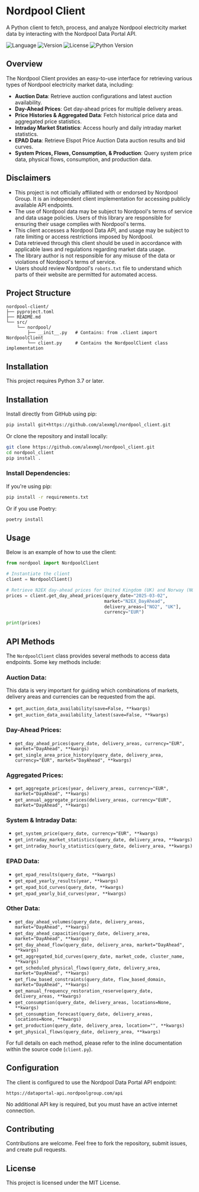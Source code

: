 # Nordpool Client

A Python client to fetch, process, and analyze Nordpool electricity market data by interacting with the Nordpool Data Portal API.

![Language](https://img.shields.io/badge/language-Python-blue)
![Version](https://img.shields.io/badge/version-v1.0.0-brightgreen)
![License](https://img.shields.io/badge/license-MIT-orange)
![Python Version](https://img.shields.io/badge/python-%3E%3D3.6-informational)

## Overview

The Nordpool Client provides an easy-to-use interface for retrieving various types of Nordpool electricity market data, including:

- **Auction Data**: Retrieve auction configurations and latest auction availability.
- **Day-Ahead Prices**: Get day-ahead prices for multiple delivery areas.
- **Price Histories & Aggregated Data**: Fetch historical price data and aggregated price statistics.
- **Intraday Market Statistics**: Access hourly and daily intraday market statistics.
- **EPAD Data**: Retrieve Elspot Price Auction Data auction results and bid curves.
- **System Prices, Flows, Consumption, & Production**: Query system price data, physical flows, consumption, and production data.

## Disclaimers

- This project is not officially affiliated with or endorsed by Nordpool Group. It is an independent client implementation for accessing publicly available API endpoints.
- The use of Nordpool data may be subject to Nordpool's terms of service and data usage policies. Users of this library are responsible for ensuring their usage complies with Nordpool's terms.
- This client accesses a Nordpool Data API, and usage may be subject to rate limiting or access restrictions imposed by Nordpool.
- Data retrieved through this client should be used in accordance with applicable laws and regulations regarding market data usage.
- The library author is not responsible for any misuse of the data or violations of Nordpool's terms of service.
- Users should review Nordpool's `robots.txt` file to understand which parts of their website are permitted for automated access.

## Project Structure

```
nordpool-client/
├── pyproject.toml
├── README.md
└── src/
    └── nordpool/
        ├── __init__.py   # Contains: from .client import NordpoolClient
        └── client.py     # Contains the NordpoolClient class implementation
```

## Installation

This project requires Python 3.7 or later.

## Installation

Install directly from GitHub using pip:

```bash
pip install git+https://github.com/alexmgl/nordpool_client.git
```

Or clone the repository and install locally:

```bash
git clone https://github.com/alexmgl/nordpool_client.git
cd nordpool_client
pip install .
```

### Install Dependencies:

If you're using pip:

```bash
pip install -r requirements.txt
```

Or if you use Poetry:

```bash
poetry install
```

## Usage

Below is an example of how to use the client:

```python
from nordpool import NordpoolClient

# Instantiate the client
client = NordpoolClient()

# Retrieve N2EX day-ahead prices for United Kingdom (UK) and Norway (NO2)
prices = client.get_day_ahead_prices(query_date="2025-03-02",
                                     market="N2EX_DayAhead",
                                     delivery_areas=["NO2", "UK"],
                                     currency="EUR")

print(prices)
```

## API Methods

The `NordpoolClient` class provides several methods to access data endpoints. Some key methods include:

### Auction Data:

This data is very important for guiding which combinations of markets, delivery areas and currencies can be requested from the api.

- `get_auction_data_availability(save=False, **kwargs)`
- `get_auction_data_availability_latest(save=False, **kwargs)`

### Day-Ahead Prices:

- `get_day_ahead_prices(query_date, delivery_areas, currency="EUR", market="DayAhead", **kwargs)`
- `get_single_area_price_history(query_date, delivery_area, currency="EUR", market="DayAhead", **kwargs)`

### Aggregated Prices:

- `get_aggregate_prices(year, delivery_areas, currency="EUR", market="DayAhead", **kwargs)`
- `get_annual_aggregate_prices(delivery_areas, currency="EUR", market="DayAhead", **kwargs)`

### System & Intraday Data:

- `get_system_price(query_date, currency="EUR", **kwargs)`
- `get_intraday_market_statistics(query_date, delivery_area, **kwargs)`
- `get_intraday_hourly_statistics(query_date, delivery_area, **kwargs)`

### EPAD Data:

- `get_epad_results(query_date, **kwargs)`
- `get_epad_yearly_results(year, **kwargs)`
- `get_epad_bid_curves(query_date, **kwargs)`
- `get_epad_yearly_bid_curves(year, **kwargs)`

### Other Data:

- `get_day_ahead_volumes(query_date, delivery_areas, market="DayAhead", **kwargs)`
- `get_day_ahead_capacities(query_date, delivery_area, market="DayAhead", **kwargs)`
- `get_day_ahead_flow(query_date, delivery_area, market="DayAhead", **kwargs)`
- `get_aggregated_bid_curves(query_date, market_code, cluster_name, **kwargs)`
- `get_scheduled_physical_flows(query_date, delivery_area, market="DayAhead", **kwargs)`
- `get_flow_based_constraints(query_date, flow_based_domain, market="DayAhead", **kwargs)`
- `get_manual_frequency_restoration_reserve(query_date, delivery_areas, **kwargs)`
- `get_consumption(query_date, delivery_areas, locations=None, **kwargs)`
- `get_consumption_forecast(query_date, delivery_areas, locations=None, **kwargs)`
- `get_production(query_date, delivery_area, location="", **kwargs)`
- `get_physical_flows(query_date, delivery_area, **kwargs)`

For full details on each method, please refer to the inline documentation within the source code (`client.py`).

## Configuration

The client is configured to use the Nordpool Data Portal API endpoint:

```
https://dataportal-api.nordpoolgroup.com/api
```

No additional API key is required, but you must have an active internet connection.

## Contributing

Contributions are welcome. Feel free to fork the repository, submit issues, and create pull requests.

## License

This project is licensed under the MIT License.
